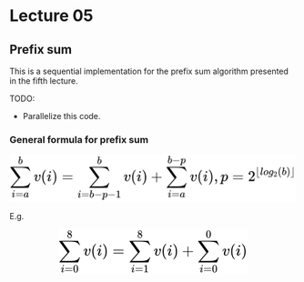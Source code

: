 # Lecture 05

## Prefix sum

This is a sequential implementation for the prefix sum algorithm presented in
the fifth lecture.

TODO:

- Parallelize this code.

### General formula for prefix sum

<!-- $$
\sum_{i=a}^{b}v(i) = \sum_{i=b - p - 1}^{b}v(i) + 
\sum_{i=a}^{b - p}v(i),
p = 2^{\lfloor log_2(b) \rfloor}
$$ --> 

<div align="center"><img style="background: white;" src="svg/TzyBMyhBse.svg"></div>

E.g.

<!-- $$
\sum_{i=0}^{8}v(i) = \sum_{i=1}^{8}v(i) + 
\sum_{i=0}^{0}v(i)
$$ --> 

<div align="center"><img style="background: white;" src="svg/PPxb4lE2XO.svg"></div>
